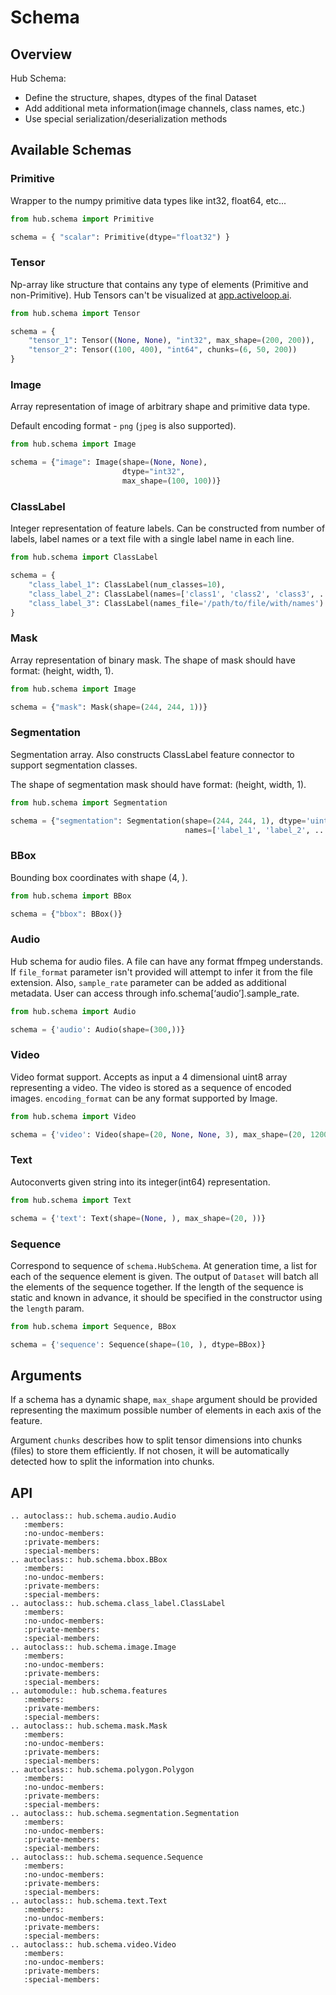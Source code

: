 # Schema

## Overview

Hub Schema:

- Define the structure, shapes, dtypes of the final Dataset
- Add additional meta information(image channels, class names, etc.)
- Use special serialization/deserialization methods



## Available Schemas

### Primitive 

Wrapper to the numpy primitive data types like int32, float64, etc...

```python
from hub.schema import Primitive

schema = { "scalar": Primitive(dtype="float32") }
```

### Tensor

Np-array like structure that contains any type of elements (Primitive and non-Primitive). Hub Tensors can't be visualized at [app.activeloop.ai](https://app.activeloop.ai).

```python
from hub.schema import Tensor

schema = {
    "tensor_1": Tensor((None, None), "int32", max_shape=(200, 200)),
    "tensor_2": Tensor((100, 400), "int64", chunks=(6, 50, 200))
}
```

### Image

Array representation of image of arbitrary shape and primitive data type. 

Default encoding format - `png` (`jpeg` is also supported).

```python
from hub.schema import Image

schema = {"image": Image(shape=(None, None),
                         dtype="int32",
                         max_shape=(100, 100))}
```

### ClassLabel

Integer representation of feature labels. Can be constructed from number of labels, label names or a text file with a single label name in each line.

```python
from hub.schema import ClassLabel

schema = {
    "class_label_1": ClassLabel(num_classes=10),
    "class_label_2": ClassLabel(names=['class1', 'class2', 'class3', ...]),
    "class_label_3": ClassLabel(names_file='/path/to/file/with/names')
}
```

### Mask 

Array representation of binary mask. The shape of mask should have format: (height, width, 1).

```python
from hub.schema import Image

schema = {"mask": Mask(shape=(244, 244, 1))}
```

### Segmentation

Segmentation array. Also constructs ClassLabel feature connector to support segmentation classes. 

The shape of segmentation mask should have format: (height, width, 1).

```python
from hub.schema import Segmentation

schema = {"segmentation": Segmentation(shape=(244, 244, 1), dtype='uint8', 
                                       names=['label_1', 'label_2', ...])}
```


### BBox

Bounding box coordinates with shape (4, ).

```python
from hub.schema import BBox

schema = {"bbox": BBox()}
```

### Audio

Hub schema for audio files. A file can have any format ffmpeg understands. If `file_format` parameter isn't provided 
will attempt to infer it from the file extension. Also, `sample_rate` parameter can be added as additional metadata. User can access through info.schema[‘audio’].sample_rate.

```python
from hub.schema import Audio

schema = {'audio': Audio(shape=(300,))}
```

### Video

Video format support. 
Accepts as input a 4 dimensional uint8 array representing a video.
The video is stored as a sequence of encoded images. `encoding_format` can be any format supported by Image.
```python
from hub.schema import Video

schema = {'video': Video(shape=(20, None, None, 3), max_shape=(20, 1200, 1200, 3))}
```

### Text

Autoconverts given string into its integer(int64) representation.
```python
from hub.schema import Text

schema = {'text': Text(shape=(None, ), max_shape=(20, ))}
```

### Sequence

Correspond to sequence of `schema.HubSchema`.
At generation time, a list for each of the sequence element is given. The output
of `Dataset` will batch all the elements of the sequence together.
If the length of the sequence is static and known in advance, it should be
specified in the constructor using the `length` param.

```python
from hub.schema import Sequence, BBox

schema = {'sequence': Sequence(shape=(10, ), dtype=BBox)}
```

## Arguments

If a schema has a dynamic shape, `max_shape` argument should be provided representing the maximum possible number of elements in each axis of the feature.

Argument `chunks` describes how to split tensor dimensions into chunks (files) to store them efficiently. If not chosen, it will be automatically detected how to split the information into chunks.



## API
```eval_rst
.. autoclass:: hub.schema.audio.Audio
   :members:
   :no-undoc-members:
   :private-members:
   :special-members:
.. autoclass:: hub.schema.bbox.BBox
   :members:
   :no-undoc-members:
   :private-members:
   :special-members:   
.. autoclass:: hub.schema.class_label.ClassLabel
   :members:
   :no-undoc-members:
   :private-members:
   :special-members: 
.. autoclass:: hub.schema.image.Image
   :members:
   :no-undoc-members:
   :private-members:
   :special-members:
.. automodule:: hub.schema.features
   :members:
   :private-members:
   :special-members:
.. autoclass:: hub.schema.mask.Mask
   :members:
   :no-undoc-members:
   :private-members:
   :special-members:
.. autoclass:: hub.schema.polygon.Polygon
   :members:
   :no-undoc-members:
   :private-members:
   :special-members:
.. autoclass:: hub.schema.segmentation.Segmentation
   :members:
   :no-undoc-members:
   :private-members:
   :special-members:
.. autoclass:: hub.schema.sequence.Sequence
   :members:
   :no-undoc-members:
   :private-members:
   :special-members:
.. autoclass:: hub.schema.text.Text
   :members:
   :no-undoc-members:
   :private-members:
   :special-members:
.. autoclass:: hub.schema.video.Video
   :members:
   :no-undoc-members:
   :private-members:
   :special-members:
```
